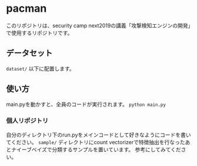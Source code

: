 # pacman
このリポジトリは、security camp next2019の講義「攻撃検知エンジンの開発」で使用するリポジトリです。

## データセット
`dataset/` 以下に配置します。

## 使い方
main.pyを動かすと、全員のコードが実行されます。
`python main.py`

### 個人リポジトリ
自分のディレクトリ下のrun.pyをメインコードとして好きなようにコードを書いてください。
`sample/` ディレクトリにcount vectorizerで特徴抽出を行なったあとナイーブベイズで分類するサンプルを置いています。
参考にしてみてください。
